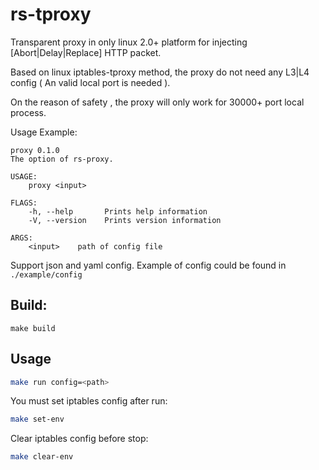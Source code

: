 # rs-tproxy

Transparent proxy in only linux 2.0+ platform for injecting [Abort|Delay|Replace] HTTP packet.

Based on linux iptables-tproxy method, the proxy do not need any L3|L4 config ( An valid local port is needed ). 

On the reason of safety ,  the proxy will only work for 30000+ port local process.

Usage Example:

```
proxy 0.1.0
The option of rs-proxy.

USAGE:
    proxy <input>

FLAGS:
    -h, --help       Prints help information
    -V, --version    Prints version information

ARGS:
    <input>    path of config file
```
Support json and yaml config. Example of config could be found in `./example/config`

## Build:
```
make build
```

## Usage

```bash
make run config=<path>
```

You must set iptables config after run:

```bash
make set-env 
```
Clear iptables config before stop:

```bash
make clear-env
```
